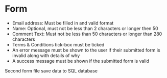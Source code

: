 # Form
<ul>
<li>Email address: Must be filled in and valid format</li>
<li>Name: Optional, must not be less than 2 characters or longer then 50</li>
<li>Comment Text: Must not be less than 50 characters or longer than 280 characters</li>
<li>Terms & Conditions tick-box must be ticked</li>
<li>An error message must be shown to the user if their submitted form is invalid along with details of why</li>
<li>A success message must be shown if the submitted form is valid</li>
</ul>
Second form file save data to SQL database
